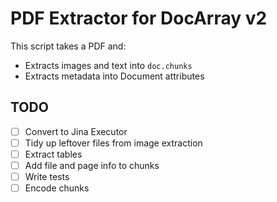 # PDF Extractor for DocArray v2

This script takes a PDF and:

- Extracts images and text into `doc.chunks`
- Extracts metadata into Document attributes

## TODO

- [ ] Convert to Jina Executor
- [ ] Tidy up leftover files from image extraction
- [ ] Extract tables
- [ ] Add file and page info to chunks
- [ ] Write tests
- [ ] Encode chunks
